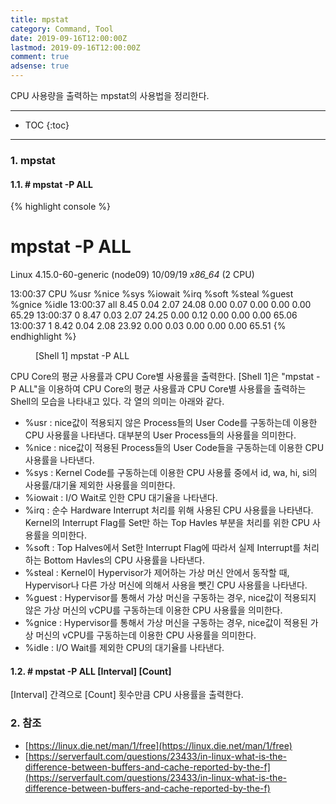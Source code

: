 ```yaml
---
title: mpstat
category: Command, Tool
date: 2019-09-16T12:00:00Z
lastmod: 2019-09-16T12:00:00Z
comment: true
adsense: true
---
```


CPU 사용량을 출력하는 mpstat의 사용법을 정리한다.

***

* TOC
{:toc}

***

### 1. mpstat

#### 1.1. # mpstat -P ALL

{% highlight console %}
# mpstat -P ALL
Linux 4.15.0-60-generic (node09)        10/09/19        _x86_64_        (2 CPU)

13:00:37     CPU    %usr   %nice    %sys %iowait    %irq   %soft  %steal  %guest  %gnice   %idle
13:00:37     all    8.45    0.04    2.07   24.08    0.00    0.07    0.00    0.00    0.00   65.29
13:00:37       0    8.47    0.03    2.07   24.25    0.00    0.12    0.00    0.00    0.00   65.06
13:00:37       1    8.42    0.04    2.08   23.92    0.00    0.03    0.00    0.00    0.00   65.51
{% endhighlight %}
<figure>
<figcaption class="caption">[Shell 1] mpstat -P ALL</figcaption>
</figure>

CPU Core의 평균 사용률과 CPU Core별 사용률을 출력한다. [Shell 1]은 "mpstat -P ALL"을 이용하여 CPU Core의 평균 사용률과 CPU Core별 사용률을 출력하는 Shell의 모습을 나타내고 있다. 각 열의 의미는 아래와 같다.

* %usr : nice값이 적용되지 않은 Process들의 User Code를 구동하는데 이용한 CPU 사용률을 나타낸다. 대부분의 User Process들의 사용률을 의미한다.
* %nice : nice값이 적용된 Process들의 User Code들을 구동하는데 이용한 CPU 사용률을 나타낸다.
* %sys : Kernel Code를 구동하는데 이용한 CPU 사용률 중에서 id, wa, hi, si의 사용률/대기율 제외한 사용률을 의미한다.
* %iowait : I/O Wait로 인한 CPU 대기율을 나타낸다.
* %irq : 순수 Hardware Interrupt 처리를 위해 사용된 CPU 사용률을 나타낸다. Kernel의 Interrupt Flag를 Set만 하는 Top Havles 부분을 처리를 위한 CPU 사용률을 의미한다.
* %soft : Top Halves에서 Set한 Interrupt Flag에 따라서 실제 Interrupt를 처리하는 Bottom Havles의 CPU 사용률을 나타낸다.
* %steal : Kernel이 Hypervisor가 제어하는 가상 머신 안에서 동작할 때, Hypervisor나 다른 가상 머신에 의해서 사용을 뺏긴 CPU 사용률을 나타낸다.
* %guest : Hypervisor를 통해서 가상 머신을 구동하는 경우, nice값이 적용되지 않은 가상 머신의 vCPU를 구동하는데 이용한 CPU 사용률을 의미한다.
* %gnice : Hypervisor를 통해서 가상 머신을 구동하는 경우, nice값이 적용된 가상 머신의 vCPU를 구동하는데 이용한 CPU 사용률을 의미한다.
* %idle : I/O Wait를 제외한 CPU의 대기율를 나타낸다.

#### 1.2. # mpstat -P ALL [Interval] [Count]

[Interval] 간격으로 [Count] 횟수만큼 CPU 사용률을 출력한다.

### 2. 참조

* [https://linux.die.net/man/1/free](https://linux.die.net/man/1/free)
* [https://serverfault.com/questions/23433/in-linux-what-is-the-difference-between-buffers-and-cache-reported-by-the-f](https://serverfault.com/questions/23433/in-linux-what-is-the-difference-between-buffers-and-cache-reported-by-the-f)


